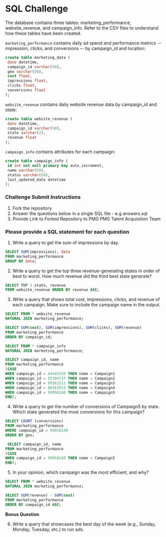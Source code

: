 # SQL Challenge

The database contains three tables: marketing_performance, website_revenue, and campaign_info. Refer to the CSV
files to understand how these tables have been created.

`marketing_performance` contains daily ad spend and performance metrics -- impression, clicks, and conversions -- by campaign_id and location:
```sql
create table marketing_data (
 date datetime,
 campaign_id varchar(50),
 geo varchar(50),
 cost float,
 impressions float,
 clicks float,
 conversions float
);
```

`website_revenue` contains daily website revenue data by campaign_id and state:
```sql
create table website_revenue (
 date datetime,
 campaign_id varchar(50),
 state varchar(2),
 revenue float
);
```

`campaign_info` contains attributes for each campaign:
```sql
create table campaign_info (
 id int not null primary key auto_increment,
 name varchar(50),
 status varchar(50),
 last_updated_date datetime
);
```

### Challenge Submit Instructions

1. Fork the repository
2. Answer the questions below in a single SQL file - e.g answers.sql
3. Provide Link to Forked Repository to PMG PMG Talent Acquisition Team

### Please provide a SQL statement for each question

1. Write a query to get the sum of impressions by day.

```sql
SELECT SUM(impressions), date
FROM marketing_performance
GROUP BY date;
```

2. Write a query to get the top three revenue-generating states in order of best to worst. How much revenue did the third best state generate?
```sql
SELECT TOP 3 state, revenue
FROM website_revenue ORDER BY revenue ASC;
```

3. Write a query that shows total cost, impressions, clicks, and revenue of each campaign. Make sure to include the campaign name in the output.
```sql
SELECT FROM * website_revenue
NATURAL JOIN marketing_performance;

SELECT SUM(cost), SUM(impressions), SUM(clicks), SUM(revenue)
FROM marketing_performance
ORDER BY campaign_id;

SELECT FROM * campaign_info
NATURAL JOIN marketing_performance;

SELECT campaign_id, name
FROM marketing_performance
(CASE
WHEN campaign_id = 64441550 THEN name = Campaign1
WHEN campaign_id = 55304737 THEN name = Campaign2
WHEN campaign_id = 89363211 THEN name = Campaign3
WHEN campaign_id = 86363015 THEN name = Campaign4
WHEN campaign_id = 99058240 THEN name = Campaign5
END);
```

4. Write a query to get the number of conversions of Campaign5 by state. Which state generated the most conversions for this campaign?

```sql
SELECT COUNT (conversions)
FROM marketing_performance
WHERE campaign_id = 99058240
ORDER BY geo;

 SELECT campaign_id, name
FROM marketing_performance
(CASE
WHEN campaign_id = 99058240 THEN name = Campaign5
END);
```

5. In your opinion, which campaign was the most efficient, and why?

```sql
SELECT FROM * website_revenue
NATURAL JOIN marketing_performance;

SELECT SUM(revenue) - SUM(cost)
FROM marketing_performance
ORDER BY campaign_id ASC;
```

**Bonus Question**

6. Write a query that showcases the best day of the week (e.g., Sunday, Monday, Tuesday, etc.) to run ads.


